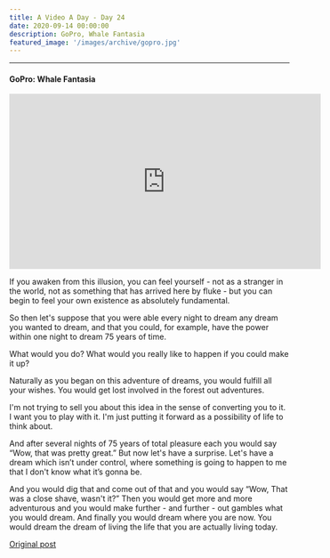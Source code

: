 ```yaml
---
title: A Video A Day - Day 24
date: 2020-09-14 00:00:00
description: GoPro, Whale Fantasia
featured_image: '/images/archive/gopro.jpg'
---
```


---

#### GoPro: Whale Fantasia

<iframe width="560" height="315" src="https://www.youtube.com/embed/7Sv_Bv1H7BQ" frameborder="0" allow="accelerometer; autoplay; encrypted-media; gyroscope; picture-in-picture" allowfullscreen></iframe>
<br>

If you awaken from this illusion, you can feel yourself - not as a stranger in the world, not as something that has arrived here by fluke - but you can begin to feel your own existence as absolutely fundamental.

So then let's suppose that you were able every night to dream any dream you wanted to dream, and that you could, for example, have the power within one night to dream 75 years of time.

What would you do? What would you really like to happen if you could make it up?

Naturally as you began on this adventure of dreams, you would fulfill all your wishes. You would get lost involved in the forest out adventures.

I'm not trying to sell you about this idea in the sense of converting you to it. I want you to play with it. I'm just putting it forward as a possibility of life to think about.

And after several nights of 75 years of total pleasure each you would say “Wow, that was pretty great.” But now let's have a surprise. Let's have a dream which isn’t under control, where something is going to happen to me that I don't know what it’s gonna be.

And you would dig that and come out of that and you would say “Wow, That was a close shave, wasn't it?” Then you would get more and more adventurous and you would make further - and further - out gambles what you would dream. And finally you would dream where you are now. You would dream the dream of living the life that you are actually living today.

<a href="https://genius.com/Alan-watts-the-dream-of-life-annotated" class="button--fill">Original post</a>